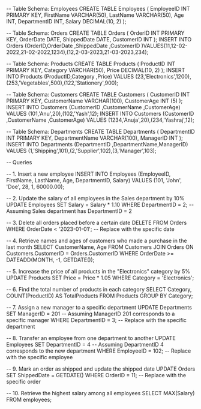 -- Table Schema: Employees
CREATE TABLE Employees (
    EmployeeID INT PRIMARY KEY,
    FirstName VARCHAR(50),
    LastName VARCHAR(50),
    Age INT,
    DepartmentID INT,
    Salary DECIMAL(10, 2)
);

-- Table Schema: Orders
CREATE TABLE Orders (
    OrderID INT PRIMARY KEY,
    OrderDate DATE,
    ShippedDate DATE,
    CustomerID INT
);
INSERT INTO Orders (OrderID,OrderDate ,ShippedDate ,CustomerID )VALUES(11,12-02-2022,21-02-2022,1234),(12,2-03-2023,21-03-2023,234);


-- Table Schema: Products
CREATE TABLE Products (
    ProductID INT PRIMARY KEY,
    Category VARCHAR(50),
    Price DECIMAL(10, 2)
);
INSERT INTO Products (ProductID,Category ,Price) VALUES (23,'Electronics',1200),(253,'Vegetables',500),(122,'Stationery',900);

-- Table Schema: Customers
CREATE TABLE Customers (
    CustomerID INT PRIMARY KEY,
    CustomerName VARCHAR(100),
    CustomerAge INT (5)
);
INSERT INTO Customers (CustomerID ,CustomerName ,CustomerAge) VALUES (101,'Anu',20),(102,'Yash',12);
INSERT INTO Customers (CustomerID ,CustomerName ,CustomerAge) VALUES (1234,'Anuja',20),(234,'Yashraj',12);


-- Table Schema: Departments
CREATE TABLE Departments (
    DepartmentID INT PRIMARY KEY,
    DepartmentName VARCHAR(100),
    ManagerID INT
);
INSERT INTO Departments (DepartmentID ,DepartmentName,ManagerID) VALUES (1,'Shipping',101),(2,'Supplier',102),(3,'Manager',103);



-- Queries

-- 1. Insert a new employee
INSERT INTO Employees (EmployeeID, FirstName, LastName, Age, DepartmentID, Salary)
VALUES (101, 'John', 'Doe', 28, 1, 60000.00);

-- 2. Update the salary of all employees in the Sales department by 10%
UPDATE Employees
SET Salary = Salary * 1.10
WHERE DepartmentID = 2; -- Assuming Sales department has DepartmentID = 2

-- 3. Delete all orders placed before a certain date
DELETE FROM Orders
WHERE OrderDate < '2023-01-01'; -- Replace with the specific date

-- 4. Retrieve names and ages of customers who made a purchase in the last month
SELECT CustomerName, Age
FROM Customers
JOIN Orders ON Customers.CustomerID = Orders.CustomerID
WHERE OrderDate >= DATEADD(MONTH, -1, GETDATE());

-- 5. Increase the price of all products in the "Electronics" category by 5%
UPDATE Products
SET Price = Price * 1.05
WHERE Category = 'Electronics';

-- 6. Find the total number of products in each category
SELECT Category, COUNT(ProductID) AS TotalProducts
FROM Products
GROUP BY Category;

-- 7. Assign a new manager to a specific department
UPDATE Departments
SET ManagerID = 201 -- Assuming ManagerID 201 corresponds to a specific manager
WHERE DepartmentID = 3; -- Replace with the specific department

-- 8. Transfer an employee from one department to another
UPDATE Employees
SET DepartmentID = 4 -- Assuming DepartmentID 4 corresponds to the new department
WHERE EmployeeID = 102; -- Replace with the specific employee

-- 9. Mark an order as shipped and update the shipped date
UPDATE Orders
SET ShippedDate = GETDATE()
WHERE OrderID = 11; -- Replace with the specific order


-- 10. Retrieve the highest salary among all employees
SELECT MAX(Salary) FROM employees;
